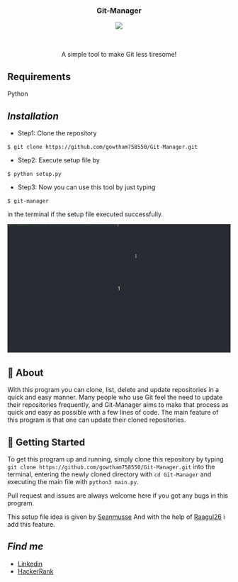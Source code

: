 <h3 align="center">Git-Manager</h3>
<p align="center">
  <img src="https://img.shields.io/badge/license-MIT-blue.svg">
</p>
<br>
<p align="center">A simple tool to make Git less tiresome!</p>

<h2>Requirements</h2>
<p>Python</p>

## ***Installation***
* Step1: Clone the repository 
```
$ git clone https://github.com/gowtham758550/Git-Manager.git
```
* Step2: Execute setup file by 
```
$ python setup.py
```
* Step3: Now you can use this tool by just typing 
```
$ git-manager
```
 in the terminal if the setup file executed successfully.
  

![](https://github.com/Seanmusse/Git-Manager/blob/master/installexample.gif)



## 🧐 About <a name = "about"></a>

With this program you can clone, list, delete and update 
repositories in a quick and easy manner. Many people who use Git 
feel the need to update their repositories frequently, and 
Git-Manager aims to make that process as quick and easy as 
possible with a few lines of code. The main feature of this 
program is that one can update their cloned repositories. 

## 🏁 Getting Started <a name = "getting_started"></a>

To get this program up and running, simply clone this repository 
by typing 
`git clone https://github.com/gowtham758550/Git-Manager.git` 
into the terminal, entering the newly cloned directory with 
`cd Git-Manager` and executing the main file with 
`python3 main.py`.  

Pull request and issues are always welcome here if you
got any bugs in this program.

This setup file idea is given by [Seanmusse](https://www.github.com/seanmusse)
And with the help of [Raagul26](https://www.github.com/raagul26) i add this feature.


## ***Find me***
* [Linkedin](https://www.linkedin.com/in/gowtham-s-516433182) 
* [HackerRank](https://www.hackerrank.com/gowtham758550)
